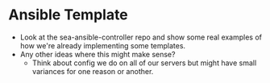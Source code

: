 # Ansible Template

- Look at the sea-ansible-controller repo and show some real examples of how we're already implementing some templates.
- Any other ideas where this might make sense?
  - Think about config we do on all of our servers but might have small variances for one reason or another.
